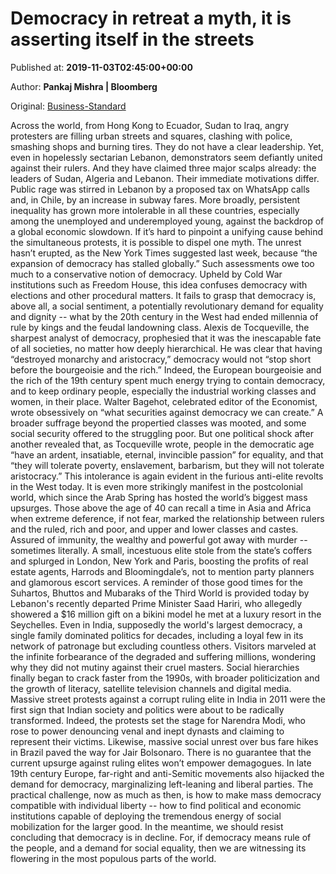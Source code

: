 
# Democracy in retreat a myth, it is asserting itself in the streets

Published at: **2019-11-03T02:45:00+00:00**

Author: **Pankaj Mishra | Bloomberg**

Original: [Business-Standard](https://www.business-standard.com/article/current-affairs/democracy-in-retreat-a-myth-it-is-asserting-itself-in-the-streets-119110300083_1.html)

Across the world, from Hong Kong to Ecuador, Sudan to Iraq, angry protesters are filling urban streets and squares, clashing with police, smashing shops and burning tires. They do not have a clear leadership. Yet, even in hopelessly sectarian Lebanon, demonstrators seem defiantly united against their rulers. And they have claimed three major scalps already: the leaders of Sudan, Algeria and Lebanon.
Their immediate motivations differ. Public rage was stirred in Lebanon by a proposed tax on WhatsApp calls and, in Chile, by an increase in subway fares. More broadly, persistent inequality has grown more intolerable in all these countries, especially among the unemployed and underemployed young, against the backdrop of a global economic slowdown.
If it’s hard to pinpoint a unifying cause behind the simultaneous protests, it is possible to dispel one myth. The unrest hasn’t erupted, as the New York Times suggested last week, because “the expansion of democracy has stalled globally.”
Such assessments owe too much to a conservative notion of democracy. Upheld by Cold War institutions such as Freedom House, this idea confuses democracy with elections and other procedural matters. It fails to grasp that democracy is, above all, a social sentiment, a potentially revolutionary demand for equality and dignity -- what by the 20th century in the West had ended millennia of rule by kings and the feudal landowning class.
Alexis de Tocqueville, the sharpest analyst of democracy, prophesied that it was the inescapable fate of all societies, no matter how deeply hierarchical. He was clear that having “destroyed monarchy and aristocracy,” democracy would not “stop short before the bourgeoisie and the rich.”
Indeed, the European bourgeoisie and the rich of the 19th century spent much energy trying to contain democracy, and to keep ordinary people, especially the industrial working classes and women, in their place. Walter Bagehot, celebrated editor of the Economist, wrote obsessively on “what securities against democracy we can create.” A broader suffrage beyond the propertied classes was mooted, and some social security offered to the struggling poor.
But one political shock after another revealed that, as Tocqueville wrote, people in the democratic age “have an ardent, insatiable, eternal, invincible passion” for equality, and that “they will tolerate poverty, enslavement, barbarism, but they will not tolerate aristocracy.” This intolerance is again evident in the furious anti-elite revolts in the West today.
It is even more strikingly manifest in the postcolonial world, which since the Arab Spring has hosted the world’s biggest mass upsurges.
Those above the age of 40 can recall a time in Asia and Africa when extreme deference, if not fear, marked the relationship between rulers and the ruled, rich and poor, and upper and lower classes and castes. Assured of immunity, the wealthy and powerful got away with murder -- sometimes literally. A small, incestuous elite stole from the state’s coffers and splurged in London, New York and Paris, boosting the profits of real estate agents, Harrods and Bloomingdale’s, not to mention party planners and glamorous escort services.
A reminder of those good times for the Suhartos, Bhuttos and Mubaraks of the Third World is provided today by Lebanon's recently departed Prime Minister Saad Hariri, who allegedly showered a $16 million gift on a bikini model he met at a luxury resort in the Seychelles.
Even in India, supposedly the world's largest democracy, a single family dominated politics for decades, including a loyal few in its network of patronage but excluding countless others. Visitors marveled at the infinite forbearance of the degraded and suffering millions, wondering why they did not mutiny against their cruel masters.
Social hierarchies finally began to crack faster from the 1990s, with broader politicization and the growth of literacy, satellite television channels and digital media. Massive street protests against a corrupt ruling elite in India in 2011 were the first sign that Indian society and politics were about to be radically transformed.
Indeed, the protests set the stage for Narendra Modi, who rose to power denouncing venal and inept dynasts and claiming to represent their victims. Likewise, massive social unrest over bus fare hikes in Brazil paved the way for Jair Bolsonaro.
There is no guarantee that the current upsurge against ruling elites won’t empower demagogues. In late 19th century Europe, far-right and anti-Semitic movements also hijacked the demand for democracy, marginalizing left-leaning and liberal parties.
The practical challenge, now as much as then, is how to make mass democracy compatible with individual liberty -- how to find political and economic institutions capable of deploying the tremendous energy of social mobilization for the larger good.
In the meantime, we should resist concluding that democracy is in decline. For, if democracy means rule of the people, and a demand for social equality, then we are witnessing its flowering in the most populous parts of the world.
